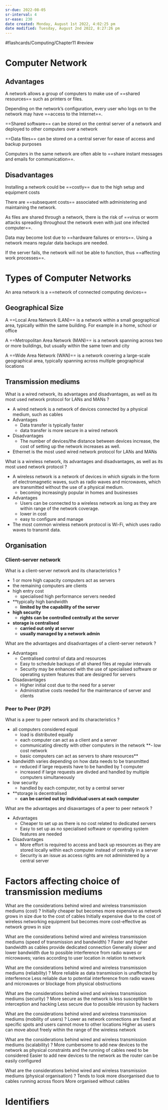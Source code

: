 ```yaml
---
sr-due: 2022-08-05
sr-interval: 4
sr-ease: 230
date created: Monday, August 1st 2022, 4:02:25 pm
date modified: Tuesday, August 2nd 2022, 8:27:26 pm
---
```


#flashcards/Computing/Chapter11 #review

# Computer Network

## Advantages

A network allows a group of computers to make use of ==shared resources== such as printers or files.
<!--SR:!2022-08-04,3,258-->

Depending on the network’s configuration, every user who logs on to the network may have ==access to the Internet==.
<!--SR:!2022-08-04,3,258-->

==Shared software== can be stored on the central server of a network and deployed to other computers over a network
<!--SR:!2022-08-05,3,238-->

==Data files== can be stored on a central server for ease of access and backup purposes
<!--SR:!2022-08-04,3,258-->

Computers in the same network are often able to ==share instant messages and emails for communication==.
<!--SR:!2022-08-05,3,238-->

## Disadvantages

Installing a network could be ==costly== due to the high setup and equipment costs
<!--SR:!2022-08-04,3,258-->

There are ==subsequent costs== associated with administering and maintaining the network.
<!--SR:!2022-08-10,7,258-->

As files are shared through a network, there is the risk of ==virus or worm attacks spreading throughout the network even with just one infected computer==.
<!--SR:!2022-08-04,2,210-->

Data may become lost due to ==hardware failures or errors==. Using a network means regular data backups are needed.
<!--SR:!2022-08-04,1,178-->

If the server fails, the network will not be able to function, thus ==affecting work processes==.
<!--SR:!2022-08-03,2,238-->

# Types of Computer Networks

An area network is a ==network of connected computing devices==
<!--SR:!2022-08-04,2,218-->

## Geographical Size

A ==Local Area Network (LAN)== is a network within a small geographical area, typically within the same building. For example in a home, school or office
<!--SR:!2022-08-04,3,258-->

A ==Metropolitan Area Network (MAN)== is a network spanning across two or more buildings, but usually within the same town and city
<!--SR:!2022-08-04,3,258-->

A ==Wide Area Network (WAN)== is a network covering a large-scale geographical area, typically spanning across multiple geographical locations
<!--SR:!2022-08-04,3,258-->

## Transmission mediums

What is a wired network, its advantages and disadvantages, as well as its most used network protocol for LANs and MANs
?
- A wired network is a network of devices connected by a physical medium, such as cables
- Advantages
	- Data transfer is typically faster
	- data transfer is more secure in a wired network
- Disadvantages
	- The number of devices/the distance between devices increase, the cost of setting up the network increases as well.
- Ethernet is the most used wired network protocol for LANs and MANs
<!--SR:!2022-08-03,2,238-->

What is a wireless network, its advantages and disadvantages, as well as its most used network protocol
?
- A wireless network is a network of devices in which signals in the form of electromagnetic waves, such as radio waves and microwaves, which are transmitted without the use of a physical medium. 
	- becoming increasingly popular in homes and businesses
- Advantages
	- Users can be connected to a wireless network as long as they are within range of the network coverage.
	- lower in cost
	- easy to configure and manage
- The most common wireless network protocol is Wi-Fi, which uses radio waves to transmit data.

## Organisation

### Client-server network

What is a client-server network and its characteristics
?
- 1 or more high capacity computers act as servers
- the remaining computers are clients
- high entry cost
	- specialised high performance servers needed
- **typically high bandwidth
	- **limited by the capability of the server**
- **high security**
	- **rights can be controlled centrally at the server**
- **storage is centralised**
	- **carried out only at server**
	- **usually managed by a network admin**


What are the advantages and disadvantages of a client-server network
?
- Advantages
	- Centralised control of data and resources
	- Easy to schedule backups of all shared files at regular intervals
	- Security may be enhanced with the use of specialised software or operating system features that are designed for servers
- Disadavantages
	- Higher initial cost due to the need for a server
	- Administrative costs needed for the maintenance of server and clients
<!--SR:!2022-08-03,1,217-->

### Peer to Peer (P2P)

What is a peer to peer network and its characteristics
?
- all computers considered equal
	- load is distributed equally
	- each computer can act as a client and a server
	- communicating directly with other computers in the network
**- low cost network
	- basic computers can act as servers to share resources**
- bandwidth varies depending on how data needs to be transmitted
	- reduced if large requests have to be handled by 1 computer
	- increased if large requests are divded and handled by multiple computers simultaneously
- low security
	- handled by each computer, not by a central server
- **storage is decentralised 
	- **can be carried out by individual users at each computer**

What are the advantages and disavantages of a peer to peer network
?
- Advantages
	- Cheaper to set up as there is no cost related to dedicated servers
	- Easy to set up as no specialised software or operating system features are needed
- Disadvantages
	- More effort is required to access and back up resources as they are stored locally within each computer instead of centrally in a server
	- Security is an issue as access rights are not administered by a central server
<!--SR:!2022-08-03,1,217-->

# Factors affecting choice of transmission mediums

What are the considerations behind wired and wireless transmission mediums (cost)
?
Initially cheaper but becomes more expensive as network grows in size due to the cost of cables
Initially expensive due to the cost of wireless networking equipment but becomes more cost-effective as network grows in size
<!--SR:!2022-08-05,2,217-->

What are the considerations behind wired and wireless transmission mediums (speed of transmission and bandwidth)
?
Faster and higher bandwidth as cables provide dedicated connection
Generally slower and lower bandwidth due to possible interference from radio waves or microwaves; varies according to user location in relation to network

What are the considerations behind wired and wireless transmission mediums (reliability)
?
More reliable as data transmission is unaffected by interference
Less reliable due to potential interference from radio waves and microwaves or blockage from physical obstructions
<!--SR:!2022-08-04,1,197-->

What are the considerations behind wired and wireless transmission mediums (security)
?
More secure as the network is less susceptible to interception and hacking
Less secure due to possible intrusion by hackers

What are the considerations behind wired and wireless transmission mediums (mobility of users)
?
Lower as network connections are fixed at specific spots and users cannot move to other locations
Higher as users can move about freely within the range of the wireless network                                                                             
<!--SR:!2022-08-04,2,237-->


What are the considerations behind wired and wireless transmission mediums (scalability)
?
More cumbersome to add new devices to the network as physical constraints and the running of cables need to be considered
Easier to add new devices to the network as the router can be easily configured        

What are the considerations behind wired and wireless transmission mediums (physical organisation)
?
Tends to look more disorganised due to cables running across floors
More organised without cables
<!--SR:!2022-08-04,2,237-->

# Identifiers